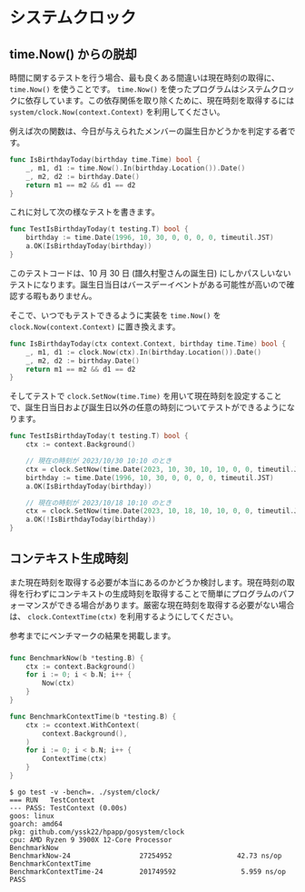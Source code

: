 # システムクロック

## time.Now() からの脱却

時間に関するテストを行う場合、最も良くある間違いは現在時刻の取得に、`time.Now()` を使うことです。 `time.Now()` を使ったプログラムはシステムクロックに依存しています。この依存関係を取り除くために、現在時刻を取得するには `system/clock.Now(context.Context)` を利用してください。

例えば次の関数は、今日が与えられたメンバーの誕生日かどうかを判定する者です。

```go
func IsBirthdayToday(birthday time.Time) bool {
	_, m1, d1 := time.Now().In(birthday.Location()).Date()
	_, m2, d2 := birthday.Date()
	return m1 == m2 && d1 == d2
}
```

これに対して次の様なテストを書きます。

```go
func TestIsBirthdayToday(t testing.T) bool {
	birthday := time.Date(1996, 10, 30, 0, 0, 0, 0, timeutil.JST)
    a.OK(IsBirthdayToday(birthday))
}
```

このテストコードは、10 月 30 日 (譜久村聖さんの誕生日) にしかパスしいないテストになります。誕生日当日はバースデーイベントがある可能性が高いので確認する暇もありません。

そこで、いつでもテストできるように実装を `time.Now()` を `clock.Now(context.Context)` に置き換えます。

```go
func IsBirthdayToday(ctx context.Context, birthday time.Time) bool {
	_, m1, d1 := clock.Now(ctx).In(birthday.Location()).Date()
	_, m2, d2 := birthday.Date()
	return m1 == m2 && d1 == d2
}
```

そしてテストで `clock.SetNow(time.Time)` を用いて現在時刻を設定することで、誕生日当日および誕生日以外の任意の時刻についてテストができるようになります。

```go
func TestIsBirthdayToday(t testing.T) bool {
    ctx := context.Background()

    // 現在の時刻が 2023/10/30 10:10 のとき
    ctx = clock.SetNow(time.Date(2023, 10, 30, 10, 10, 0, 0, timeutil.JST))
	birthday := time.Date(1996, 10, 30, 0, 0, 0, 0, timeutil.JST)
    a.OK(IsBirthdayToday(birthday))

    // 現在の時刻が 2023/10/18 10:10 のとき
    ctx = clock.SetNow(time.Date(2023, 10, 18, 10, 10, 0, 0, timeutil.JST))
    a.OK(!IsBirthdayToday(birthday))
}
```

## コンテキスト生成時刻

また現在時刻を取得する必要が本当にあるのかどうか検討します。現在時刻の取得を行わずにコンテキストの生成時刻を取得することで簡単にプログラムのパフォーマンスができる場合があります。厳密な現在時刻を取得する必要がない場合は、 `clock.ContextTime(ctx)` を利用するようにしてください。

参考までにベンチマークの結果を掲載します。

###

```go
func BenchmarkNow(b *testing.B) {
	ctx := context.Background()
	for i := 0; i < b.N; i++ {
		Now(ctx)
	}
}

func BenchmarkContextTime(b *testing.B) {
	ctx := ccontext.WithContext(
		context.Background(),
	)
	for i := 0; i < b.N; i++ {
		ContextTime(ctx)
	}
}
```

```shell
$ go test -v -bench=. ./system/clock/
=== RUN   TestContext
--- PASS: TestContext (0.00s)
goos: linux
goarch: amd64
pkg: github.com/yssk22/hpapp/gosystem/clock
cpu: AMD Ryzen 9 3900X 12-Core Processor
BenchmarkNow
BenchmarkNow-24                 27254952                42.73 ns/op
BenchmarkContextTime
BenchmarkContextTime-24         201749592                5.959 ns/op
PASS
```
